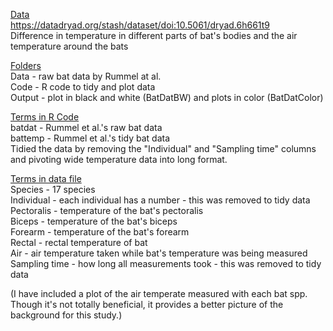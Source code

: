 <ins>Data</ins>
<br> https://datadryad.org/stash/dataset/doi:10.5061/dryad.6h661t9
<br> Difference in temperature in different parts of bat's bodies and the air temperature around the bats
<br>

<ins>Folders</ins>
<br> Data - raw bat data by Rummel at al.
<br> Code - R code to tidy and plot data
<br> Output - plot in black and white (BatDatBW) and plots in color (BatDatColor) 
<br>

<ins>Terms in R Code</ins>
<br> batdat - Rummel et al.'s raw bat data
<br> battemp - Rummel et al.'s tidy bat data
<br> Tidied the data by removing the "Individual" and "Sampling time" columns and pivoting wide temperature data into long format. 
<br>

<ins>Terms in data file</ins>
<br> Species - 17 species
<br> Individual - each individual has a number - this was removed to tidy data
<br> Pectoralis - temperature of the bat's pectoralis
<br> Biceps - temperature of the bat's biceps
<br> Forearm - temperature of the bat's forearm
<br> Rectal - rectal temperature of bat
<br> Air - air temperature taken while bat's temperature was being measured
<br> Sampling time - how long all measurements took - this was removed to tidy data
<br>

(I have included a plot of the air temperate measured with each bat spp. Though it's not totally beneficial, it provides a better picture of the background for this study.) 
